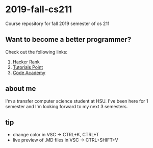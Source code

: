# 2019-fall-cs211
Course repository for fall 2019 semester of cs 211

## Want to become a better programmer?  
Check out the following links:
1. [Hacker Rank](https://www.hackerrank.com/domains/cpp)
2. [Tutorials Point](https://www.tutorialspoint.com/cplusplus/index.htm)
3. [Code Academy](https://www.codecademy.com/learn/learn-c-plus-plus)

## about me

I'm a transfer computer science student at HSU. I've been here for 1 semester and I'm looking forward to my next 3 semesters.

## tip
- change color in VSC -> CTRL+K, CTRL+T
- live preview of .MD files in VSC -> CTRL+SHIFT+V